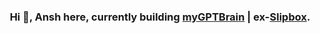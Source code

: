 <h3 align="center">
    Hi 👋, Ansh here, currently building <a href="https://mygptbrain.com">myGPTBrain</a> | ex-<a href="https://slipbox.it">Slipbox</a>.
</h3>
